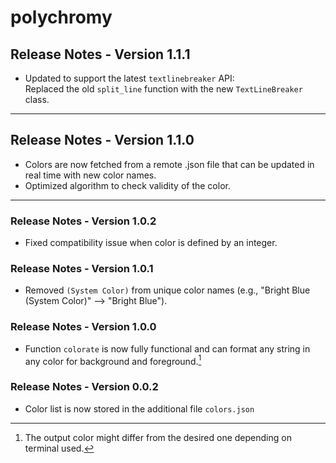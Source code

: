 # polychromy

## Release Notes - Version 1.1.1

- Updated to support the latest `textlinebreaker` API:  
  Replaced the old `split_line` function with the new `TextLineBreaker` class.

___

## Release Notes - Version 1.1.0

- Colors are now fetched from a remote .json file that can be updated in real time with new color names.
- Optimized algorithm to check validity of the color.

___

### Release Notes - Version 1.0.2

- Fixed compatibility issue when color is defined by an integer.

### Release Notes - Version 1.0.1

- Removed ```(System Color)``` from unique color names (e.g., "Bright Blue (System Color)" --> "Bright Blue").

### Release Notes - Version 1.0.0

- Function ```colorate``` is now fully functional and can format any string in any color for background and foreground.[^Note]

[^Note]: The output color might differ from the desired one depending on terminal used.

### Release Notes - Version 0.0.2

- Color list is now stored in the additional file ```colors.json```
